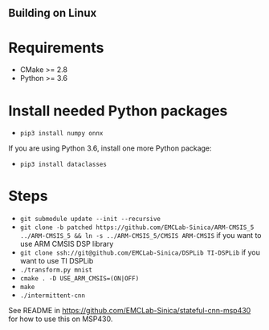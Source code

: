 ## Building on Linux

# Requirements

* CMake >= 2.8
* Python >= 3.6

# Install needed Python packages

* `pip3 install numpy onnx`

If you are using Python 3.6, install one more Python package:

* `pip3 install dataclasses`

# Steps

* `git submodule update --init --recursive`
* `git clone -b patched https://github.com/EMCLab-Sinica/ARM-CMSIS_5 ../ARM-CMSIS_5 && ln -s ../ARM-CMSIS_5/CMSIS ARM-CMSIS` if you want to use ARM CMSIS DSP library
* `git clone ssh://git@github.com/EMCLab-Sinica/DSPLib TI-DSPLib` if you want to use TI DSPLib
* `./transform.py mnist`
* `cmake . -D USE_ARM_CMSIS=(ON|OFF)`
* `make`
* `./intermittent-cnn`

See README in https://github.com/EMCLab-Sinica/stateful-cnn-msp430 for how to use this on MSP430.
